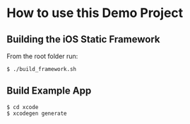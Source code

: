 # How to use this Demo Project

## Building the iOS Static Framework

From the root folder run:

```
$ ./build_framework.sh
```

## Build Example App

```
$ cd xcode
$ xcodegen generate
```
